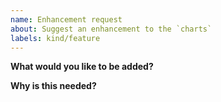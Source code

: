 ```yaml
---
name: Enhancement request
about: Suggest an enhancement to the `charts`
labels: kind/feature
---
```


<!--
Please only use this template for submitting enhancement requests
-->

**What would you like to be added?**

**Why is this needed?**
